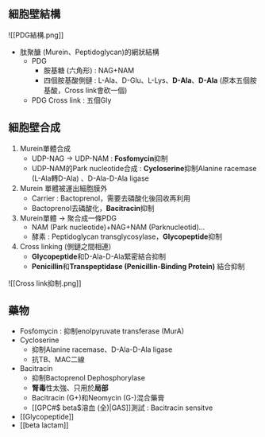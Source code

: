 ## 細胞壁結構
![[PDG結構.png]]
- 肽聚醣 (Murein、Peptidoglycan)的網狀結構
	- PDG
		- 胺基糖 (六角形) : NAG+NAM
		- 四個胺基酸側鏈 : L-Ala、D-Glu、L-Lys、**D-Ala**、**D-Ala** (原本五個胺基酸，Cross link會砍一個)
	- PDG Cross link : 五個Gly
## 細胞壁合成
1. Murein單體合成
	- UDP-NAG -> UDP-NAM : **Fosfomycin**抑制
	- UDP-NAM的Park nucleotide合成 : **Cycloserine**抑制Alanine racemase (L-Ala轉D-Ala) 、D-Ala-D-Ala ligase
2. Murein 單體被運出細胞膜外
	- Carrier : Bactoprenol，需要去磷酸化後回收再利用
	- Bactoprenol去磷酸化，**Bacitracin**抑制
3. Murein單體 -> 聚合成一條PDG
	- NAM (Park nucleotide)+NAG+NAM (Parknucleotid)...
	- 酵素 : Peptidoglycan transglycosylase，**Glycopeptide**抑制
4. Cross linking (側鏈之間相連)
	- **Glycopeptide**和D-Ala-D-Ala緊密結合抑制
	- **Penicillin**和**Transpeptidase (Penicillin-Binding Protein)** 結合抑制

![[Cross link抑制.png]]
## 藥物
- Fosfomycin : 抑制enolpyruvate transferase (MurA)
- Cycloserine
	- 抑制Alanine racemase、D-Ala-D-Ala ligase
	- 抗TB、MAC二線
- Bacitracin
	- 抑制Bactoprenol Dephosphorylase
	- **腎毒**性太強、只用於**局部**
	- Bacitracin (G+)和Neomycin (G-)混合藥膏
	- [[GPC#$ beta$溶血 (全)|GAS]]測試 : Bacitracin sensitve
- [[Glycopeptide]]
- [[beta lactam]]